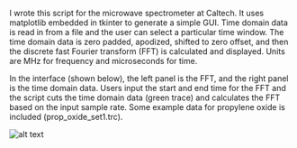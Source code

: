 I wrote this script for the microwave spectrometer at Caltech. It uses matplotlib embedded in tkinter to generate a simple GUI. Time domain data is read in from a file and the user can select a particular time window. The time domain data is zero padded, apodized, shifted to zero offset, and then the discrete fast Fourier transform (FFT) is calculated and displayed. Units are MHz for frequency and microseconds for time.

In the interface (shown below), the left panel is the FFT, and the right panel is the time domain data. Users input the start and end time for the FFT and the script cuts the time domain data (green trace) and calculates the FFT based on the input sample rate. Some example data for propylene oxide is included (prop_oxide_set1.trc).

![alt text](https://github.com/iafinn/science_projects/blob/master/FFT_gui/screenshot2.png)
